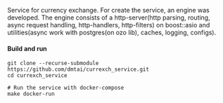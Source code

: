 Service for currency exchange. For create the service, an engine was developed. The engine consists of a http-server(http parsing, routing, async request handling, http-handlers, http-filters) on boost::asio and utilities(async work with postgres(on ozo lib), caches, logging, configs).
#### Build and run
```
git clone --recurse-submodule https://github.com/dmtai/currexch_service.git
cd currexch_service

# Run the service with docker-compose
make docker-run
```
